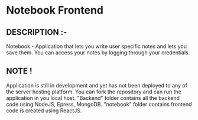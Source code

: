 # Notebook Frontend


## DESCRIPTION :-
Notebook - Application that lets you write user specific notes and lets you save them. You can access your notes by logging through your credentials.

## NOTE ! 
Application is still in development and yet has not been deployed to any of the server hosting platform. 
You can fork the repository and can run the application in you local host. 
"Backend" folder contains all the backend code using NodeJS, Epress, MongoDB.
"notebook" folder contains frontend code is created using ReactJS.

